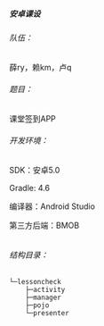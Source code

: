 ##### 安卓课设

###### 队伍：

薛ry，赖km，卢q



###### 题目：

课堂签到APP



###### 开发环境：

SDK：安卓5.0

Gradle:	4.6

编译器：Android Studio

第三方后端：BMOB

###### 

###### 结构目录：

```
└─lessoncheck
    ├─activity 
    ├─manager
    ├─pojo
    └─presenter
```

